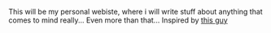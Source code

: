 This will be my personal webiste, where i will write stuff about anything that comes to mind really...
Even more than that... Inspired by [this guy](https://www.youtube.com/watch?v=IURNO3PkO1A&ab_channel=MatthewMcConaughey)